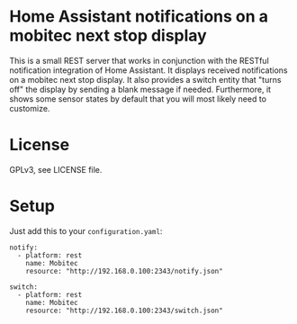 # Home Assistant notifications on a mobitec next stop display
This is a small REST server that works in conjunction with the RESTful notification integration of Home Assistant.
It displays received notifications on a mobitec next stop display.
It also provides a switch entity that "turns off" the display by sending a blank message if needed.
Furthermore, it shows some sensor states by default that you will most likely need to customize.

# License
GPLv3, see LICENSE file.

# Setup
Just add this to your `configuration.yaml`:

```
notify:
  - platform: rest
    name: Mobitec
    resource: "http://192.168.0.100:2343/notify.json"

switch:
  - platform: rest
    name: Mobitec
    resource: "http://192.168.0.100:2343/switch.json"
```